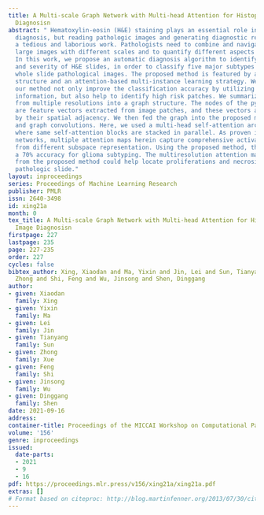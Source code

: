 ```yaml
---
title: A Multi-scale Graph Network with Multi-head Attention for Histopathology Image
  Diagnosisn
abstract: " Hematoxylin-eosin (H&E) staining plays an essential role in brain glioma
  diagnosis, but reading pathologic images and generating diagnostic reports can be
  a tedious and laborious work. Pathologists need to combine and navigate extremely
  large images with different scales and to quantify different aspects for subtyping.
  In this work, we propose an automatic diagnosis algorithm to identify cell types
  and severity of H&E slides, in order to classify five major subtypes of glioma from
  whole slide pathological images. The proposed method is featured by a pyramid graph
  structure and an attention-based multi-instance learning strategy. We claim that
  our method not only improve the classification accuracy by utilizing multi-scale
  information, but also help to identify high risk patches. We summarized patches
  from multiple resolutions into a graph structure. The nodes of the pyramid graph
  are feature vectors extracted from image patches, and these vectors are connected
  by their spatial adjacency. We then fed the graph into the proposed model with self-attention
  and graph convolutions. Here, we used a multi-head self-attention architecture,
  where same self-attention blocks are stacked in parallel. As proven in Transformer
  networks, multiple attention maps herein capture comprehensive activation patterns
  from different subspace representation. Using the proposed method, the results show
  a 70% accuracy for glioma subtyping. The multiresolution attention maps generated
  from the proposed method could help locate proliferations and necrosis in the whole
  pathologic slide."
layout: inproceedings
series: Proceedings of Machine Learning Research
publisher: PMLR
issn: 2640-3498
id: xing21a
month: 0
tex_title: A Multi-scale Graph Network with Multi-head Attention for Histopathology
  Image Diagnosisn
firstpage: 227
lastpage: 235
page: 227-235
order: 227
cycles: false
bibtex_author: Xing, Xiaodan and Ma, Yixin and Jin, Lei and Sun, Tianyang and Xue,
  Zhong and Shi, Feng and Wu, Jinsong and Shen, Dinggang
author:
- given: Xiaodan
  family: Xing
- given: Yixin
  family: Ma
- given: Lei
  family: Jin
- given: Tianyang
  family: Sun
- given: Zhong
  family: Xue
- given: Feng
  family: Shi
- given: Jinsong
  family: Wu
- given: Dinggang
  family: Shen
date: 2021-09-16
address:
container-title: Proceedings of the MICCAI Workshop on Computational Pathology
volume: '156'
genre: inproceedings
issued:
  date-parts:
  - 2021
  - 9
  - 16
pdf: https://proceedings.mlr.press/v156/xing21a/xing21a.pdf
extras: []
# Format based on citeproc: http://blog.martinfenner.org/2013/07/30/citeproc-yaml-for-bibliographies/
---
```

